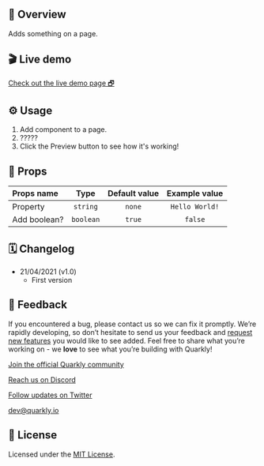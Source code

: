 ## 📖 Overview

Adds something on a page.

## 🎬 Live demo

[Check out the live demo page 🗗](https://quarkly-catalog.netlify.app/vkcomment/)

## ⚙️ Usage

 1. Add component to a page.
 2. ?????
 3. Click the Preview button to see how it's working!


## 🧩 Props

| Props name | Type | Default value | Example value |
| :---------------------------- | :-------: | :-----: | :-------: |
| Property | `string` | `none` | `Hello World!` |
| Add boolean? | `boolean` | `true` | `false` |

## 🗓 Changelog

 - 21/04/2021 (v1.0)
    - First version

## 📮 Feedback

If you encountered a bug, please contact us so we can fix it promptly. We’re rapidly developing, so don’t hesitate to send us your feedback and [request new features](https://community.quarkly.io/c/requests/11) you would like to see added. Feel free to share what you’re working on - we **love** to see what you’re building with Quarkly!

[Join the official Quarkly community](https://community.quarkly.io/)

[Reach us on Discord](https://discord.gg/f9KhSMGX)

[Follow updates on Twitter](https://twitter.com/quarklyapp)

[dev@quarkly.io](mailto:dev@quarkly.io)

## 📝 License

Licensed under the [MIT License](./LICENSE).